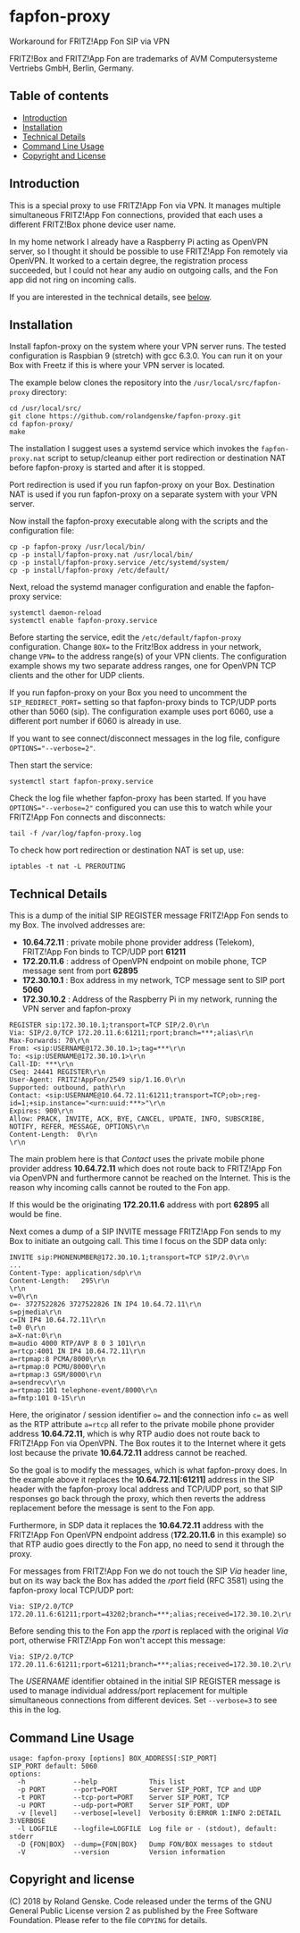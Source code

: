 # fapfon-proxy

Workaround for FRITZ!App Fon SIP via VPN

FRITZ!Box and FRITZ!App Fon are trademarks of AVM Computersysteme Vertriebs GmbH, Berlin, Germany.

## Table of contents

- [Introduction](#introduction)
- [Installation](#installation)
- [Technical Details](#technical-details)
- [Command Line Usage](#command-line-usage)
- [Copyright and License](#copyright-and-license)

## Introduction

This is a special proxy to use FRITZ!App Fon via VPN. It manages multiple simultaneous FRITZ!App Fon connections, provided that each uses a different FRITZ!Box phone device user name.

In my home network I already have a Raspberry Pi acting as OpenVPN server, so I thought it should be possible to use FRITZ!App Fon remotely via OpenVPN. It worked to a certain degree, the registration process succeeded, but I could not hear any audio on outgoing calls, and the Fon app did not ring on incoming calls.

If you are interested in the technical details, see [below](#technical-details).

## Installation

Install fapfon-proxy on the system where your VPN server runs. The tested configuration is Raspbian 9 (stretch) with gcc 6.3.0. You can run it on your Box with Freetz if this is where your VPN server is located.

The example below clones the repository into the `/usr/local/src/fapfon-proxy` directory:

```
cd /usr/local/src/
git clone https://github.com/rolandgenske/fapfon-proxy.git
cd fapfon-proxy/
make
```

The installation I suggest uses a systemd service which invokes the `fapfon-proxy.nat` script to setup/cleanup either port redirection or destination NAT before fapfon-proxy is started and after it is stopped.

Port redirection is used if you run fapfon-proxy on your Box. Destination NAT is used if you run fapfon-proxy on a separate system with your VPN server.

Now install the fapfon-proxy executable along with the scripts and the configuration file:

```
cp -p fapfon-proxy /usr/local/bin/
cp -p install/fapfon-proxy.nat /usr/local/bin/
cp -p install/fapfon-proxy.service /etc/systemd/system/
cp -p install/fapfon-proxy /etc/default/
```

Next, reload the systemd manager configuration and enable the fapfon-proxy service:

```
systemctl daemon-reload
systemctl enable fapfon-proxy.service
```

Before starting the service, edit the `/etc/default/fapfon-proxy` configuration. Change `BOX=` to the Fritz!Box address in your network, change `VPN=` to the address range(s) of your VPN clients. The configuration example shows my two separate address ranges, one for OpenVPN TCP clients and the other for UDP clients.

If you run fapfon-proxy on your Box you need to uncomment the `SIP_REDIRECT_PORT=` setting so that fapfon-proxy binds to TCP/UDP ports other than 5060 (sip). The configuration example uses port 6060, use a different port number if 6060 is already in use.

If you want to see connect/disconnect messages in the log file, configure `OPTIONS="--verbose=2"`.

Then start the service:

```
systemctl start fapfon-proxy.service
```

Check the log file whether fapfon-proxy has been started. If you have `OPTIONS="--verbose=2"` configured you can use this to watch while your FRITZ!App Fon connects and disconnects:

```
tail -f /var/log/fapfon-proxy.log
```

To check how port redirection or destination NAT is set up, use:

```
iptables -t nat -L PREROUTING
```

## Technical Details

This is a dump of the initial SIP REGISTER message FRITZ!App Fon sends to my Box. The involved addresses are:

- **10.64.72.11** : private mobile phone provider address (Telekom), FRITZ!App Fon binds to TCP/UDP port **61211**
- **172.20.11.6** : address of OpenVPN endpoint on mobile phone, TCP message sent from port **62895**
- **172.30.10.1** : Box address in my network, TCP message sent to SIP port **5060**
- **172.30.10.2** : Address of the Raspberry Pi in my network, running the VPN server and fapfon-proxy

```
REGISTER sip:172.30.10.1;transport=TCP SIP/2.0\r\n
Via: SIP/2.0/TCP 172.20.11.6:61211;rport;branch=***;alias\r\n
Max-Forwards: 70\r\n
From: <sip:USERNAME@172.30.10.1>;tag=***\r\n
To: <sip:USERNAME@172.30.10.1>\r\n
Call-ID: ***\r\n
CSeq: 24441 REGISTER\r\n
User-Agent: FRITZ!AppFon/2549 sip/1.16.0\r\n
Supported: outbound, path\r\n
Contact: <sip:USERNAME@10.64.72.11:61211;transport=TCP;ob>;reg-id=1;+sip.instance="<urn:uuid:***>"\r\n
Expires: 900\r\n
Allow: PRACK, INVITE, ACK, BYE, CANCEL, UPDATE, INFO, SUBSCRIBE, NOTIFY, REFER, MESSAGE, OPTIONS\r\n
Content-Length:  0\r\n
\r\n
```

The main problem here is that _Contact_ uses the private mobile phone provider address **10.64.72.11** which does not route back to FRITZ!App Fon via OpenVPN and furthermore cannot be reached on the Internet. This is the reason why incoming calls cannot be routed to the Fon app.

If this would be the originating **172.20.11.6** address with port **62895** all would be fine.

Next comes a dump of a SIP INVITE message FRITZ!App Fon sends to my Box to initiate an outgoing call. This time I focus on the SDP data only:

```
INVITE sip:PHONENUMBER@172.30.10.1;transport=TCP SIP/2.0\r\n
...
Content-Type: application/sdp\r\n
Content-Length:   295\r\n
\r\n
v=0\r\n
o=- 3727522826 3727522826 IN IP4 10.64.72.11\r\n
s=pjmedia\r\n
c=IN IP4 10.64.72.11\r\n
t=0 0\r\n
a=X-nat:0\r\n
m=audio 4000 RTP/AVP 8 0 3 101\r\n
a=rtcp:4001 IN IP4 10.64.72.11\r\n
a=rtpmap:8 PCMA/8000\r\n
a=rtpmap:0 PCMU/8000\r\n
a=rtpmap:3 GSM/8000\r\n
a=sendrecv\r\n
a=rtpmap:101 telephone-event/8000\r\n
a=fmtp:101 0-15\r\n
```

Here, the originator / session identifier `o=` and the connection info `c=` as well as the RTP attribute `a=rtcp` all refer to the private mobile phone provider address **10.64.72.11**, which is why RTP audio does not route back to FRITZ!App Fon via OpenVPN. The Box routes it to the Internet where it gets lost because the private **10.64.72.11** address cannot be reached.

So the goal is to modify the messages, which is what fapfon-proxy does. In the example above it replaces the **10.64.72.11[:61211]** address in the SIP header with the fapfon-proxy local address and TCP/UDP port, so that SIP responses go back through the proxy, which then reverts the address replacement before the message is sent to the Fon app.

Furthermore, in SDP data it replaces the **10.64.72.11** address with the FRITZ!App Fon OpenVPN endpoint address (**172.20.11.6** in this example) so that RTP audio goes directly to the Fon app, no need to send it through the proxy.

For messages from FRITZ!App Fon we do not touch the SIP _Via_ header line, but on its way back the Box has added the _rport_ field (RFC 3581) using the fapfon-proxy local TCP/UDP port:

```
Via: SIP/2.0/TCP 172.20.11.6:61211;rport=43202;branch=***;alias;received=172.30.10.2\r\n
```

Before sending this to the Fon app the _rport_ is replaced with the original _Via_ port, otherwise FRITZ!App Fon won't accept this message:

```
Via: SIP/2.0/TCP 172.20.11.6:61211;rport=61211;branch=***;alias;received=172.30.10.2\r\n
```

The _USERNAME_ identifier obtained in the initial SIP REGISTER message is used to manage individual address/port replacement for multiple simultaneous connections from different devices. Set `--verbose=3` to see this in the log.

## Command Line Usage

```
usage: fapfon-proxy [options] BOX_ADDRESS[:SIP_PORT]
SIP_PORT default: 5060
options:
  -h            --help             This list
  -p PORT       --port=PORT        Server SIP_PORT, TCP and UDP
  -t PORT       --tcp-port=PORT    Server SIP_PORT, TCP
  -u PORT       --udp-port=PORT    Server SIP_PORT, UDP
  -v [level]    --verbose[=level]  Verbosity 0:ERROR 1:INFO 2:DETAIL 3:VERBOSE
  -l LOGFILE    --logfile=LOGFILE  Log file or - (stdout), default: stderr
  -D {FON|BOX}  --dump={FON|BOX}   Dump FON/BOX messages to stdout
  -V            --version          Version information
```

## Copyright and license

(C) 2018 by Roland Genske. Code released under the terms of the GNU General Public License version 2 as published by the Free Software Foundation. Please refer to the file `COPYING` for details.
